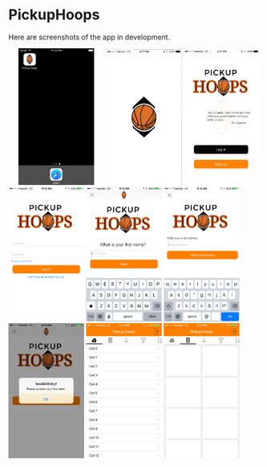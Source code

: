 # PickupHoops

Here are screenshots of the app in development.

<img src="Screenshots/AppIcon.png" alt="App Icon" width="30%" height="30%" hspace="20"/>   
<img src="Screenshots/LaunchScreen.png" alt="Launch Screen" width="30%" height="30%"/>
<img src="Screenshots/FirstScreen.png" alt="First Screen" width="30%" height="30%"/>
<img src="Screenshots/LoginScreen.PNG" alt="Login Screen" width="30%" height="30%"/>
<img src="Screenshots/SignUp.PNG" alt="Sign up Screen" width="30%" height="30%"/>
<img src="Screenshots/ResetPassword.PNG" alt="Reset Password Screen" width="30%" height="30%"/>
<img src="Screenshots/Alert.PNG" alt="Alert Screen" width="30%" height="30%"/>
<img src="Screenshots/HomeScreen.PNG" alt="Home Screen" width="30%" height="30%"/>
<img src="Screenshots/GamesTab.PNG" alt="Games Tab Screen" width="30%" height="30%"/>


